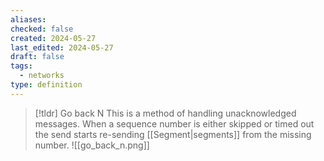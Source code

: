```yaml
---
aliases: 
checked: false
created: 2024-05-27
last_edited: 2024-05-27
draft: false
tags:
  - networks
type: definition
---
```

>[!tldr] Go back N
> This is a method of handling unacknowledged messages. When a sequence number is either skipped or timed out the send starts re-sending [[Segment|segments]] from the missing number. 
> ![[go_back_n.png]]

